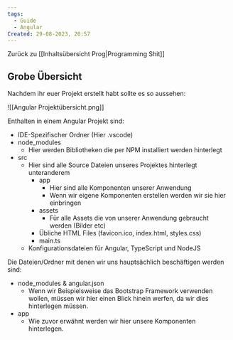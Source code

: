 ```yaml
---
tags:
  - Guide
  - Angular
Created: 29-08-2023, 20:57
---
```

Zurück zu [[Inhaltsübersicht Prog|Programming Shit]]
## Grobe Übersicht

Nachdem ihr euer Projekt erstellt habt sollte es so aussehen:

![[Angular Projektübersicht.png]]

Enthalten in einem Angular Projekt sind:
- IDE-Spezifischer Ordner (Hier .vscode)
- node_modules
	- Hier werden Bibliotheken die per NPM installiert werden hinterlegt
- src
	- Hier sind alle Source Dateien unseres Projektes hinterlegt unteranderem
		- app
			- Hier sind alle Komponenten unserer Anwendung
			- Wenn wir eigene Komponenten erstellen werden wir sie hier einbringen
		- assets
			- Für alle Assets die von unserer Anwendung gebraucht werden (Bilder etc)
		- Übliche HTML Files (favicon.ico, index.html, styles.css)
		- main.ts 
	- Konfigurationsdateien für Angular, TypeScript und NodeJS

Die Dateien/Ordner mit denen wir uns hauptsächlich beschäftigen werden sind:

-  node_modules & angular.json
	- Wenn wir Beispielsweise das Bootstrap Framework verwenden wollen, müssen wir hier einen Blick hinein werfen, da wir dies hinterlegen müssen.
- app
	- Wie zuvor erwähnt werden wir hier unsere Komponenten hinterlegen.





